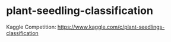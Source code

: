 # plant-seedling-classification

Kaggle Competition: https://www.kaggle.com/c/plant-seedlings-classification
